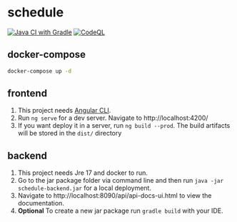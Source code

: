 # schedule

[![Java CI with Gradle](https://github.com/jdavidtorres/schedule/actions/workflows/build.yml/badge.svg)](https://github.com/jdavidtorres/schedule/actions/workflows/build.yml)
[![CodeQL](https://github.com/jdavidtorres/schedule/actions/workflows/codeql-analisys.yml/badge.svg)](https://github.com/jdavidtorres/schedule/actions/workflows/codeql-analisys.yml)

## docker-compose

```bash
docker-compose up -d
```

## frontend

1. This project needs [Angular CLI](https://angular.io/cli).
2. Run `ng serve` for a dev server. Navigate to http://localhost:4200/
3. If you want deploy it in a server, run `ng build --prod`. The build artifacts will be stored in the `dist/` directory

## backend

1. This project needs Jre 17 and docker to run.
2. Go to the jar package folder via command line and then run `java -jar schedule-backend.jar` for a local deployment.
3. Navigate to http://localhost:8090/api/api-docs-ui.html to view the documentation.
4. **Optional** To create a new jar package run `gradle build` with your IDE.
